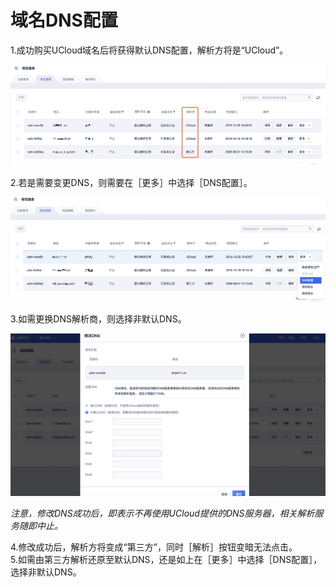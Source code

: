 

# 域名DNS配置

1.成功购买UCloud域名后将获得默认DNS配置，解析方将是“UCloud”。

![](/images/dns/解析1.png)

2.若是需要变更DNS，则需要在［更多］中选择［DNS配置］。

![](/images/dns/解析2.png)

3.如需更换DNS解析商，则选择非默认DNS。

![](/images/dns/解析3.png)

*注意，修改DNS成功后，即表示不再使用UCloud提供的DNS服务器，相关解析服务随即中止。*

4.修改成功后，解析方将变成“第三方”，同时［解析］按钮变暗无法点击。  
5.如需由第三方解析还原至默认DNS，还是如上在［更多］中选择［DNS配置］，选择非默认DNS。
